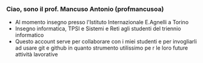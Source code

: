 ### Ciao, sono il prof. Mancuso Antonio (profmancusoa)

- Al momento insegno presso l'Istituto Internazionale E.Agnelli a Torino
- Insegno informatica, TPSI e Sistemi e Reti agli studenti del triennio informatico
- Questo account serve per collaborare con i miei studenti e per invogliarli ad usare git e github in quanto strumento utilissimo pe
r le loro future attività lavorative
